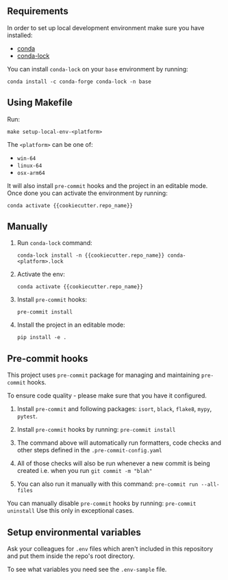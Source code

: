 ## Requirements

In order to set up local development environment make sure you have installed:

* [conda](https://docs.conda.io/en/latest/miniconda.html)
* [conda-lock](https://github.com/conda/conda-lock)

You can install `conda-lock` on your `base` environment by running:

```shell
conda install -c conda-forge conda-lock -n base
```

## Using Makefile

Run:

```shell
make setup-local-env-<platform>
```

The `<platform>` can be one of:

* `win-64`
* `linux-64`
* `osx-arm64`

It will also install `pre-commit` hooks and the project in an editable mode.
Once done you can activate the environment by running:

```shell
conda activate {{cookiecutter.repo_name}}
```

## Manually

1. Run `conda-lock` command:
    ```shell
    conda-lock install -n {{cookiecutter.repo_name}} conda-<platform>.lock
    ```

2. Activate the env:
    ```shell
    conda activate {{cookiecutter.repo_name}}
    ```

3. Install `pre-commit` hooks:
    ```shell
    pre-commit install
    ```

4. Install the project in an editable mode:
    ```shell
    pip install -e .
    ```

## Pre-commit hooks
This project uses `pre-commit` package for managing and maintaining `pre-commit` hooks.

To ensure code quality - please make sure that you have it configured.

1. Install `pre-commit` and following packages: `isort`, `black`, `flake8`, `mypy`, `pytest`.

2. Install `pre-commit` hooks by running: `pre-commit install`

3. The command above will automatically run formatters, code checks and other steps defined in the `.pre-commit-config.yaml`

4. All of those checks will also be run whenever a new commit is being created i.e. when you run `git commit -m "blah"`

5. You can also run it manually with this command: `pre-commit run --all-files`

You can manually disable `pre-commit` hooks by running: `pre-commit uninstall` Use this only in exceptional cases.

## Setup environmental variables

Ask your colleagues for `.env` files which aren't included in this repository and put them inside the repo's root directory.

To see what variables you need see the `.env-sample` file.
